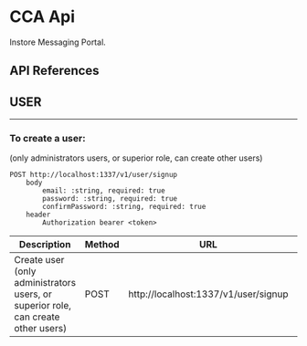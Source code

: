 # CCA Api #

Instore Messaging Portal.

## API References ##

## **USER**
___
### To create a user: 
(only administrators users, or superior role, can create other users)

    POST http://localhost:1337/v1/user/signup	
		body		
			email: :string, required: true
			password: :string, required: true
			confirmPassword: :string, required: true	
		header 
			Authorization bearer <token>

|Description    |Method |URL    |Parameters   |Body |Header |
|---------------|-------|-------|-------------|-----|-------|
|Create user (only administrators users, or superior role, can create other users)  |POST   |http://localhost:1337/v1/user/signup   |   |email, password, confirmPassword   |`Authorization bearer <token>` |